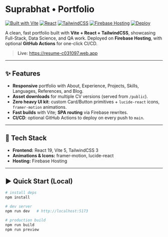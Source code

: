 # Suprabhat • Portfolio

[![Built with Vite](https://img.shields.io/badge/Vite-5.x-646CFF?logo=vite&logoColor=white)](https://vitejs.dev/)
[![React](https://img.shields.io/badge/React-19-61DAFB?logo=react&logoColor=061a1f)](https://react.dev/)
[![TailwindCSS](https://img.shields.io/badge/TailwindCSS-3.x-06B6D4?logo=tailwindcss&logoColor=white)](https://tailwindcss.com/)
[![Firebase Hosting](https://img.shields.io/badge/Firebase%20Hosting-Live-FFCA28?logo=firebase&logoColor=000)](https://firebase.google.com/docs/hosting)
[![Deploy](https://github.com/SUPRA11123/resume/actions/workflows/firebase-deploy.yml/badge.svg)](https://github.com/SUPRA11123/resume/actions/workflows/firebase-deploy.yml)

A clean, fast portfolio built with **Vite + React + TailwindCSS**, showcasing Full-Stack, Data Science, and QA work. Deployed on **Firebase Hosting**, with optional **GitHub Actions** for one-click CI/CD.

> **Live:** https://resume-c031097.web.app

---

## ✨ Features

- **Responsive** portfolio with About, Experience, Projects, Skills, Languages, References, and Blog.
- **Asset downloads** for multiple CV versions (served from `/public`).
- **Zero heavy UI kit**: custom Card/Button primitives + `lucide-react` icons, `framer-motion` animations.
- **Fast builds** with Vite; **SPA routing** via Firebase rewrites.
- **CI/CD**: optional GitHub Actions to deploy on every push to `main`.

---

## 🧱 Tech Stack

- **Frontend:** React 19, Vite 5, TailwindCSS 3
- **Animations & Icons:** framer-motion, lucide-react
- **Hosting:** Firebase Hosting

---

## ▶️ Quick Start (Local)

```bash
# install deps
npm install

# dev server
npm run dev   # http://localhost:5173

# production build
npm run build
npm run preview
